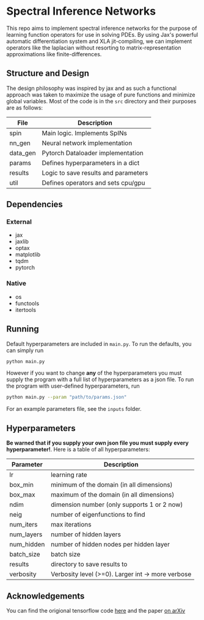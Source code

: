 # Spectral Inference Networks
This repo aims to implement spectral inference networks for the purpose of
learning function operators for use in solving PDEs. By using Jax's powerful
automatic differentiation system and XLA jit-compiling, we can implement
operators like the laplacian without resorting to matrix-representation
approximations like finite-differences.

## Structure and Design

The design philosophy was inspired by jax and as such a functional approach was
taken to maximize the usage of pure functions and minimize global variables.
Most of the code is in the `src` directory and their purposes are as follows:

| File        | Description                                   |
| ---------   | --------------------------------------------- |
| spin        | Main logic. Implements SpINs                  |
| nn_gen      | Neural network implementation                 |
| data_gen    | Pytorch Dataloader implementation             |
| params      | Defines hyperparameters in a dict             |
| results     | Logic to save results and parameters          |
| util        | Defines operators and sets cpu/gpu            |

## Dependencies

### External
- jax
- jaxlib
- optax
- matplotlib
- tqdm
- pytorch

### Native
- os
- functools
- itertools

## Running

Default hyperparameters are included in `main.py`. To run the defaults, you can
simply run

```bash
python main.py
```

However if you want to change __any__ of the hyperparameters you must supply the
program with a full list of hyperparameters as a json file. To run the program
with user-defined hyperparameters, run

```bash
python main.py --param "path/to/params.json"
```

For an example parameters file, see the `inputs` folder.

## Hyperparameters

__Be warned that if you supply your own json file you must supply every
hyperparameter!__. Here is a table of all hyperparameters:

|Parameter    | Description                                       |
| ---------   | ---------------------------------------------     |
| lr          | learning rate                                     |
| box_min     | minimum of the domain (in all dimensions)         |
| box_max     | maximum of the domain (in all dimensions)         |
| ndim        | dimension number (only supports 1 or 2 now)       |
| neig        | number of eigenfunctions to find                  |
| num_iters   | max iterations                                    |
| num_layers  | number of hidden layers                           |
| num_hidden  | number of hidden nodes per hidden layer           |
| batch_size  | batch size                                        |
| results     | directory to save results to                      |
| verbosity   | Verbosity level (>=0). Larger int -> more verbose |

## Acknowledgements

You can find the origional tensorflow code
[here](https://github.com/deepmind/spectral_inference_networks) and the paper
[on arXiv](https://arxiv.org/abs/1806.02215v3)
